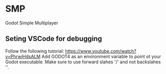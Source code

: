# SMP
Godot Simple Multiplayer


## Seting VSCode for debugging

Follow the following tutorial: https://www.youtube.com/watch?v=PhrwjHdsALM
Add GODOT4 as an environment variable to point ot your Godot executable. Make sure to use forward slahes '/' and not backslahes '\'.

